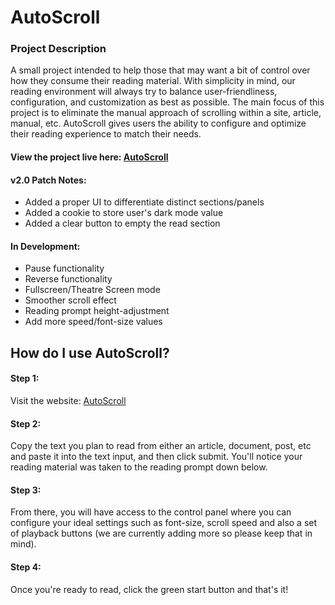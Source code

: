 # AutoScroll

### Project Description
A small project intended to help those that may want a bit of control over how they consume their reading material. With simplicity in mind, our reading environment will always try to balance user-friendliness, configuration, and customization as best as possible. The main focus of this project is to eliminate the manual approach of scrolling within a site, article, manual, etc. AutoScroll gives users the ability to configure and optimize their reading experience to match their needs.

#### View the project live here: [AutoScroll](https://norblit.github.io/AutoScroll/)

#### v2.0 Patch Notes:
- Added a proper UI to differentiate distinct sections/panels
- Added a cookie to store user's dark mode value
- Added a clear button to empty the read section

#### In Development:
- Pause functionality
- Reverse functionality
- Fullscreen/Theatre Screen mode
- Smoother scroll effect
- Reading prompt height-adjustment
- Add more speed/font-size values

## How do I use AutoScroll?

#### Step 1:
Visit the website: [AutoScroll](https://norblit.github.io/AutoScroll/)
#### Step 2:
Copy the text you plan to read from either an article, document, post, etc and paste it into the text input, and then click submit. You'll notice your reading material was taken to the reading prompt down below.
#### Step 3: 
From there, you will have access to the control panel where you can configure your ideal settings such as font-size, scroll speed and also a set of playback buttons (we are currently adding more so please keep that in mind).
#### Step 4: 
Once you're ready to read, click the green start button and that's it!
